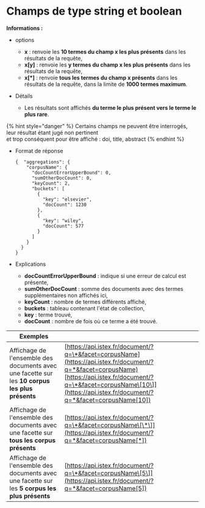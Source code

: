 # Champs de type string et boolean

**Informations :**

* options
  * **x** : renvoie les **10 termes du champ x les plus présents** dans les résultats de la requête,
  * **x\[y\]** : renvoie les **y termes du champ x les plus présents** dans les résultats de la requête,
  * **x\[\*\]** : renvoie **tous les termes du champ x présents** dans les résultats de la requête, dans la limite de **1000 termes maximum**. 
* Détails

  * Les résultats sont affichés **du terme le plus présent vers le terme le plus rare**. 

{% hint style="danger" %}
Certains champs ne peuvent être interrogés, leur résultat étant jugé non pertinent  
et trop conséquent pour être affiché : doi, title, abstract
{% endhint %}

  


* Format de réponse

  ```text
  {  "aggregations": {
      "corpusName": {
        "docCountErrorUpperBound": 0,
        "sumOtherDocCount": 0,
        "keyCount": 2,
        "buckets": [
          {
            "key": "elsevier",
            "docCount": 1230
          },
          {
            "key": "wiley",
            "docCount": 577
          }
        ]
      }
    }
  }
  ```

* Explications
  * **docCountErrorUpperBound** : indique si une erreur de calcul est présente,
  * **sumOtherDocCount** : somme des documents avec des termes supplémentaires non affichés ici,
  * **keyCount** : nombre de termes différents affiché,
  * **buckets** : tableau contenant l'état de collection,
  * **key** : terme trouvé,
  * **docCount** : nombre de fois où ce terme a été trouvé.



| Exemples |  |
| --- | --- |
| Affichage de l'ensemble des documents avec une facette sur les **10 corpus les plus présents** | [https://api.istex.fr/document/?q=\*&facet=corpusName](https://api.istex.fr/document/?q=*&facet=corpusName) [https://api.istex.fr/document/?q=\*&facet=corpusName\[10\]](https://api.istex.fr/document/?q=*&facet=corpusName[10]) |
| Affichage de l'ensemble des documents avec une facette sur **tous les corpus présents** | [https://api.istex.fr/document/?q=\*&facet=corpusName\[\*\]](https://api.istex.fr/document/?q=*&facet=corpusName[*]) |
| Affichage de l'ensemble des documents avec une facette sur les **5 corpus les plus présents** | [https://api.istex.fr/document/?q=\*&facet=corpusName\[5\]](https://api.istex.fr/document/?q=*&facet=corpusName[5]) |

